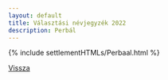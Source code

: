 ```yaml
---
layout: default
title: Választási névjegyzék 2022
description: Perbál
---
```


{% include settlementHTMLs/Perbaal.html %}

[Vissza](./)